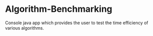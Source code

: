 # Algorithm-Benchmarking
Console java app which provides the user to test the time efficiency of various algorithms.
